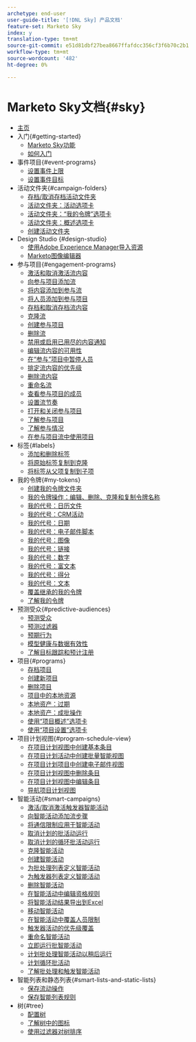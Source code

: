 ```yaml
---
archetype: end-user
user-guide-title: '[!DNL Sky] 产品文档'
feature-set: Marketo Sky
index: y
translation-type: tm+mt
source-git-commit: e51d81dbf27bea8667ffafdcc356cf3f6b70c2b1
workflow-type: tm+mt
source-wordcount: '482'
ht-degree: 0%

---
```



# Marketo Sky文档{#sky}

+ [主页](home.md)
+ 入门{#getting-started}
   + [Marketo Sky功能](marketo-sky-features.md)
   + [如何入门](how-to-enable-roles-for-marketo-sky.md)
+ 事件项目{#event-programs}
   + [设置事件上限](setting-an-event-cap.md)
   + [设置事件目标](setting-event-goals.md)
+ 活动文件夹{#campaign-folders}
   + [存档/取消存档活动文件夹](archive-unarchive-a-campaign-folder.md)
   + [活动文件夹：活动选项卡](campaign-folder-activities-tab.md)
   + [活动文件夹：“我的令牌”选项卡](campaign-folder-my-tokens-tab.md)
   + [活动文件夹：概述选项卡](campaign-folder-overview-tab.md)
   + [创建活动文件夹](create-a-campaign-folder.md)
+ Design Studio {#design-studio}
   + [使用Adobe Experience Manager导入资源](importing-assets-with-adobe-experience-manager.md)
   + [Marketo图像编辑器](marketo-image-editor.md)
+ 参与项目{#engagement-programs}
   + [激活和取消激活流内容](activate-and-deactivate-stream-content.md)
   + [向参与项目添加流](add-a-stream-to-an-engagement-program.md)
   + [将内容添加到参与流](add-content-to-an-engagement-stream.md)
   + [将人员添加到参与项目](add-people-to-an-engagement-program.md)
   + [存档和取消存档流内容](archive-and-unarchive-stream-content.md)
   + [克隆流](clone-a-stream.md)
   + [创建参与项目](create-an-engagement-program.md)
   + [删除流](delete-a-stream.md)
   + [禁用或启用已用尽的内容通知](disable-or-enable-exhausted-content-notifications.md)
   + [编辑流内容的可用性](edit-availability-of-stream-content.md)
   + [在“参与”项目中暂停人员](pause-people-in-an-engagement-program.md)
   + [排定流内容的优先级](prioritize-stream-content.md)
   + [删除流内容](remove-stream-content.md)
   + [重命名流](rename-a-stream.md)
   + [查看参与项目的成员](see-members-of-an-engagement-program.md)
   + [设置流节奏](set-stream-cadence.md)
   + [打开和关闭参与项目](turn-an-engagement-program-on-and-off.md)
   + [了解参与项目](understanding-engagement-programs.md)
   + [了解参与情况](understanding-the-engagement-score.md)
   + [在参与项目流中使用项目](using-a-program-in-an-engagement-program-stream.md)
+ 标签{#labels}
   + [添加和删除标签](add-and-remove-labels.md)
   + [将原始标签复制到克隆](copy-labels-from-original-to-clone.md)
   + [将标签从父项复制到子项](copy-labels-from-parent-to-child.md)
+ 我的令牌{#my-tokens}
   + [创建我的令牌文件夹](create-my-token-folders.md)
   + [我的令牌操作：编辑、删除、克隆和复制令牌名称](my-token-actions-edit-delete-clone-and-copy-token-names.md)
   + [我的代号：日历文件](my-token-calendar-file.md)
   + [我的代号：CRM活动](my-token-crm-campaign.md)
   + [我的代号：日期](my-token-date.md)
   + [我的代号：电子邮件脚本](my-token-email-script.md)
   + [我的代号：图像](my-token-image.md)
   + [我的代号：链接](my-token-link.md)
   + [我的代号：数字](my-token-number.md)
   + [我的代号：富文本](my-token-rich-text.md)
   + [我的代号：得分](my-token-score.md)
   + [我的代号：文本](my-token-text.md)
   + [覆盖继承的我的令牌](override-an-inherited-my-token.md)
   + [了解我的令牌](understanding-my-tokens.md)
+ 预测受众{#predictive-audiences}
   + [预测受众](getting-started-with-predictive-audiences.md)
   + [预测过滤器](predictive-filters.md)
   + [预期行为](expected-behavior.md)
   + [模型健康与数据有效性](model-health-and-data-validity.md)
   + [了解目标跟踪和预计注册](understanding-goal-tracking-and-projected-registrations.md)
+ 项目{#programs}
   + [存档项目](archive-a-program.md)
   + [创建新项目](create-a-new-program.md)
   + [删除项目](delete-a-program.md)
   + [项目中的本地资源](local-assets-in-a-program.md)
   + [本地资产：过期](local-assets-expiration.md)
   + [本地资产：成批操作](local-assets-mass-actions.md)
   + [使用“项目概述”选项卡](using-the-program-overview-tab.md)
   + [使用“项目设置”选项卡](using-the-program-setup-tab.md)
+ 项目计划视图{#program-schedule-view}
   + [在项目计划视图中创建基本条目](create-a-basic-entry-in-program-schedule-view.md)
   + [在项目计划活动中创建批量智能视图](create-a-batch-smart-campaign-in-program-schedule-view.md)
   + [在项目计划项目中创建电子邮件视图](create-an-email-program-in-program-schedule-view.md)
   + [在项目计划视图中删除条目](delete-an-entry-in-program-schedule-view.md)
   + [在项目计划视图中编辑条目](edit-an-entry-in-program-schedule-view.md)
   + [导航项目计划视图](navigating-program-schedule-view.md)
+ 智能活动{#smart-campaigns}
   + [激活/取消激活触发器智能活动](activate-deactivate-a-trigger-smart-campaign.md)
   + [向智能活动添加流步骤](add-a-flow-step-to-a-smart-campaign.md)
   + [将通信限制应用于智能活动](apply-communication-limits-to-a-smart-campaign.md)
   + [取消计划的批活动运行](cancel-a-scheduled-batch-campaign-run.md)
   + [取消计划的循环批活动运行](cancel-a-scheduled-recurring-batch-campaign-run.md)
   + [克隆智能活动](clone-a-smart-campaign.md)
   + [创建智能活动](create-a-smart-campaign.md)
   + [为批处理列表定义智能活动](define-a-smart-list-for-a-batch-campaign.md)
   + [为触发器列表定义智能活动](define-a-smart-list-for-a-trigger-campaign.md)
   + [删除智能活动](delete-a-smart-campaign.md)
   + [在智能活动中编辑资格规则](edit-qualification-rules-in-a-smart-campaign.md)
   + [将智能活动结果导出到Excel](export-smart-campaign-results-to-excel.md)
   + [移动智能活动](move-a-smart-campaign.md)
   + [在智能活动中覆盖人员限制](override-person-restrictions-in-a-smart-campaign.md)
   + [触发器活动的优先级覆盖](priority-override-for-trigger-campaigns.md)
   + [重命名智能活动](rename-a-smart-campaign.md)
   + [立即运行批智能活动](run-a-batch-smart-campaign-now.md)
   + [计划批处理智能活动以稍后运行](schedule-a-batch-smart-campaign-to-run-later.md)
   + [计划循环批活动](schedule-a-recurring-batch-campaign.md)
   + [了解批处理和触发智能活动](understanding-batch-and-trigger-smart-campaigns.md)
+ 智能列表和静态列表{#smart-lists-and-static-lists}
   + [保存流动操作](save-flow-actions.md)
   + [保存智能列表规则](save-smart-list-rules.md)
+ 树{#tree}
   + [配置树](configuring-the-tree.md)
   + [了解树中的图标](understanding-icons-in-the-tree.md)
   + [使用过滤器对树排序](use-filters-to-sort-the-tree.md)


